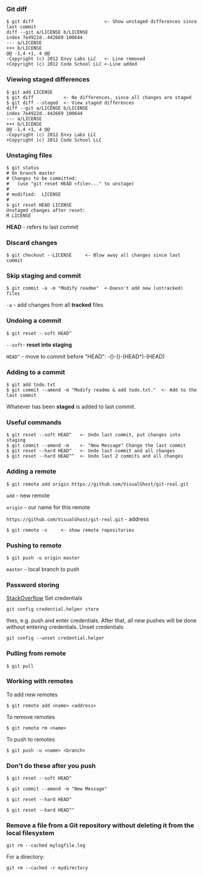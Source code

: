 ### Git diff
```
$ git diff                          <- Show unstaged differences since last commit
diff --git a/LICENSE b/LICENSE
index 7e4922d..442669 100644
--- a/LICENSE
+++ b/LICENSE
@@ -1,4 +1, 4 @@
-Copyright (c) 2012 Envy Labs LLC   <- Line removed
+Copyright (c) 2012 Code School LLC <-Line added 
```
### Viewing staged differences
```
$ git add LICENSE
$ git diff           <- No differences, since all changes are staged
$ git diff --staged  <- View staged differences
diff --git a/LICENSE b/LICENSE
index 7e4922d..442669 100644
--- a/LICENSE
+++ b/LICENSE
@@ -1,4 +1, 4 @@
-Copyright (c) 2012 Envy Labs LLC   
+Copyright (c) 2012 Code School LLC
``` 
### Unstaging files
```
$ git status
# On branch master
# Changes to be committed:
#   (use "git reset HEAD <file>..." to unstage)
#
# modified:  LICENSE
#
$ git reset HEAD LICENSE
Unstaged changes after reset:
M LICENSE
```
**HEAD** - refers to last commit
### Discard changes
```
$ git checkout --LICENSE     <- Blow away all changes since last commit
```
### Skip staging and commit
```
$ git commit -a -m "Modify readme"  <-Doesn't add new (untracked) files
```
`-a` - add changes from all **tracked** files
### Undoing a commit
```
$ git reset --soft HEAD^
```
``--soft``- **reset into staging**

``HEAD^`` - move to commit before "HEAD": -()-()-(HEAD^)-(HEAD)
### Adding to a commit
```
$ git add todo.txt
$ git commit --amend -m "Modify readme & add todo.txt."  <- Add to the last commit
```
Whatever has been **staged** is added to last commit.
### Useful commands
```
$ git reset --soft HEAD^   <- Undo last commit, put changes into staging
$ git commit --amend -m    <- "New Message" Change the last commit
$ git reset --hard HEAD^   <- Undo last commit and all changes
$ git reset --hard HEAD^^  <- Undo last 2 commits and all changes
```
### Adding a remote
```
$ git remote add origin https://github.com/VisualGhost/git-real.git
```
`add` - new remote

`origin` - our name for this remote

`https://github.com/VisualGhost/git-real.git` - address
```
$ git remote -v     <- show remote repositories
```
### Pushing to remote
```
$ git push -u origin master 
```
`master` - local branch to push

### Password storing  

[StackOverflow](http://stackoverflow.com/a/12240995)
Set credentials
```
git config credential.helper store
```
thes, e.g. push and enter credentials. After that, all new pushes will be done without entering credentials.
Unset credentials
```
git config --unset credential.helper
```

### Pulling from remote
```
$ git pull
```
### Working with remotes
To add new remotes
```
$ git remote add <name> <address>
```
To remove remotes
```
$ git remote rm <name>
```
To push to remotes
```
$ git push -u <name> <branch>
```
### Don't do these after you push
```
$ git reset --soft HEAD^
```
```
$ git commit --amend -m "New Message"
```
```
$ git reset --hard HEAD^
```
```
$ git reset --hard HEAD^^
```

### Remove a file from a Git repository without deleting it from the local filesystem

```
git rm --cached mylogfile.log
```
For a directory:
```
git rm --cached -r mydirectory
```